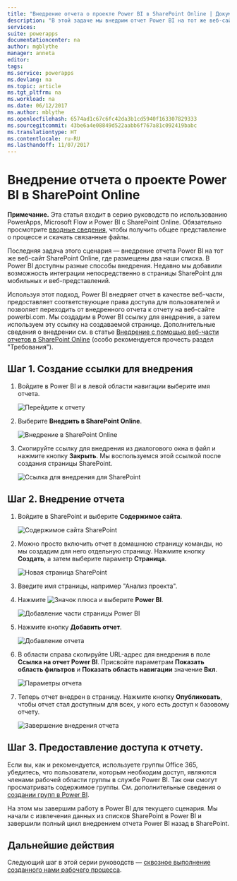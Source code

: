 ```yaml
---
title: "Внедрение отчета о проекте Power BI в SharePoint Online | Документация Майкрософт"
description: "В этой задаче мы внедрим отчет Power BI на тот же веб-сайт SharePoint Online, где размещены два наши списка."
services: 
suite: powerapps
documentationcenter: na
author: mgblythe
manager: anneta
editor: 
tags: 
ms.service: powerapps
ms.devlang: na
ms.topic: article
ms.tgt_pltfrm: na
ms.workload: na
ms.date: 06/12/2017
ms.author: mblythe
ms.openlocfilehash: 6574ad1c67c6fc42da3b1cd5940f163307829333
ms.sourcegitcommit: 43be6a4e08849d522aabb6f767a81c092419babc
ms.translationtype: HT
ms.contentlocale: ru-RU
ms.lasthandoff: 11/07/2017
---
```

# <a name="embed-the-power-bi-project-report-in-sharepoint-online"></a>Внедрение отчета о проекте Power BI в SharePoint Online
**Примечание.** Эта статья входит в серию руководств по использованию PowerApps, Microsoft Flow и Power BI с SharePoint Online. Обязательно просмотрите [вводные сведения](sharepoint-scenario-intro.md), чтобы получить общее представление о процессе и скачать связанные файлы.

Последняя задача этого сценария — внедрение отчета Power BI на тот же веб-сайт SharePoint Online, где размещены два наши списка. В Power BI доступны разные способы внедрения. Недавно мы добавили возможность интеграции непосредственно в страницы SharePoint для мобильных и веб-представлений.

Используя этот подход, Power BI внедряет отчет в качестве веб-части, предоставляет соответствующие права доступа для пользователей и позволяет переходить от внедренного отчета к отчету на веб-сайте powerbi.com. Мы создадим в Power BI ссылку для внедрения, а затем используем эту ссылку на создаваемой странице. Дополнительные сведения о внедрении см. в статье [Внедрение с помощью веб-части отчетов в SharePoint Online](https://powerbi.microsoft.com/documentation/powerbi-service-embed-report-spo) (особо рекомендуется прочесть раздел "Требования").

## <a name="step-1-generate-an-embed-link"></a>Шаг 1. Создание ссылки для внедрения
1. Войдите в Power BI и в левой области навигации выберите имя отчета.
   
    ![Перейдите к отчету](./media/sharepoint-scenario-embed-report/08-01-01-reports.png)
2. Выберите **Внедрить в SharePoint Online**.
   
    ![Внедрение в SharePoint Online](./media/sharepoint-scenario-embed-report/08-01-02-embed-spo.png)
3. Скопируйте ссылку для внедрения из диалогового окна в файл и нажмите кнопку **Закрыть**. Мы воспользуемся этой ссылкой после создания страницы SharePoint.
   
    ![Ссылка для внедрения для SharePoint](./media/sharepoint-scenario-embed-report/08-01-03-embed-url.png)

## <a name="step-2-embed-the-report"></a>Шаг 2. Внедрение отчета
1. Войдите в SharePoint и выберите **Содержимое сайта**.
   
    ![Содержимое сайта SharePoint](./media/sharepoint-scenario-embed-report/08-01-04-site-contents.png)
2. Можно просто включить отчет в домашнюю страницу команды, но мы создадим для него отдельную страницу. Нажмите кнопку **Создать**, а затем выберите параметр **Страница**.
   
    ![Новая страница SharePoint](./media/sharepoint-scenario-embed-report/08-01-05-new-page.png)
3. Введите имя страницы, например "Анализ проекта".
4. Нажмите ![Значок плюса](./media/sharepoint-scenario-embed-report/icon-plus.png) и выберите **Power BI**.
   
    ![Добавление части страницы Power BI](./media/sharepoint-scenario-embed-report/08-01-06-add-page-part.png)
5. Нажмите кнопку **Добавить отчет**.
   
    ![Добавление отчета](./media/sharepoint-scenario-embed-report/08-01-07-add-report.png)
6. В области справа скопируйте URL-адрес для внедрения в поле **Ссылка на отчет Power BI**. Присвойте параметрам **Показать область фильтров** и **Показать область навигации** значение **Вкл**.
   
    ![Параметры отчета](./media/sharepoint-scenario-embed-report/08-01-08-report-settings.png)
7. Теперь отчет внедрен в страницу. Нажмите кнопку **Опубликовать**, чтобы отчет стал доступным для всех, у кого есть доступ к базовому отчету.
   
    ![Завершение внедрения отчета](./media/sharepoint-scenario-embed-report/08-01-09-report-complete.png)

## <a name="step-3-grant-access-to-the-report"></a>Шаг 3. Предоставление доступа к отчету.
Если вы, как и рекомендуется, используете группы Office 365, убедитесь, что пользователи, которым необходим доступ, являются членами рабочей области группы в службе Power BI. Так они смогут просматривать содержимое группы. См. дополнительные сведения о [создании групп в Power BI](https://powerbi.microsoft.com/documentation/powerbi-service-create-a-group-in-power-bi).

На этом мы завершим работу в Power BI для текущего сценария. Мы начали с извлечения данных из списков SharePoint в Power BI и завершили полный цикл внедрением отчета Power BI назад в SharePoint.

## <a name="next-steps"></a>Дальнейшие действия
Следующий шаг в этой серии руководств — [сквозное выполнение созданного нами рабочего процесса](sharepoint-scenario-summary.md).

